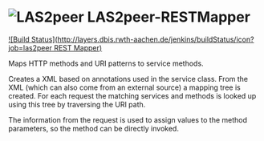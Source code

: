 ![LAS2peer](https://github.com/rwth-acis/LAS2peer/blob/master/img/logo/bitmap/las2peer-logo-128x128.png)
LAS2peer-RESTMapper
======================

[![Build Status](http://layers.dbis.rwth-aachen.de/jenkins/buildStatus/icon?job=las2peer REST Mapper)](http://layers.dbis.rwth-aachen.de/jenkins/job/las2peer%20REST%20Mapper/)

Maps HTTP methods and URI patterns to service methods.

Creates a XML based on annotations used in the service class.
From the XML (which can also come from an external source) a mapping tree is created.
For each request the matching services and methods is looked up using this tree by traversing the URI path.

The information from the request is used to assign values to the method parameters, so the method can be directly invoked.
